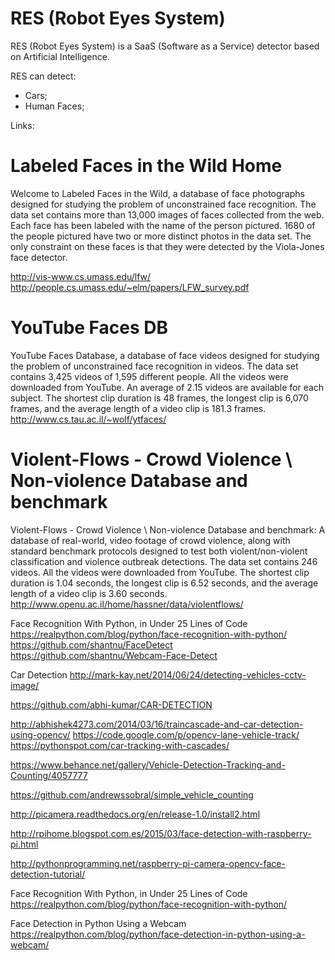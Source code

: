 # RES (Robot Eyes System)

RES (Robot Eyes System) is a SaaS (Software as a Service) detector based on Artificial Intelligence.

RES can detect:
* Cars;
* Human Faces;

Links:

# Labeled Faces in the Wild Home
Welcome to Labeled Faces in the Wild, a database of face photographs designed for studying the problem of unconstrained face recognition. The data set contains more than 13,000 images of faces collected from the web. Each face has been labeled with the name of the person pictured. 1680 of the people pictured have two or more distinct photos in the data set. The only constraint on these faces is that they were detected by the Viola-Jones face detector. <BR>

http://vis-www.cs.umass.edu/lfw/<BR>
http://people.cs.umass.edu/~elm/papers/LFW_survey.pdf<BR>

# YouTube Faces DB
YouTube Faces Database, a database of face videos designed for studying the problem of unconstrained face recognition in videos.
The data set contains 3,425 videos of 1,595 different people. All the videos were downloaded from YouTube. An average of 2.15 videos are available for each subject. The shortest clip duration is 48 frames, the longest clip is 6,070 frames, and the average length of a video clip is 181.3 frames. 
http://www.cs.tau.ac.il/~wolf/ytfaces/<BR>

# Violent-Flows - Crowd Violence \ Non-violence Database and benchmark 
Violent-Flows - Crowd Violence \ Non-violence Database and benchmark: A database of real-world, video footage of crowd violence, along with standard benchmark protocols designed to test both violent/non-violent classification and violence outbreak detections. The data set contains 246 videos. All the videos were downloaded from YouTube. The shortest clip duration is 1.04 seconds, the longest clip is 6.52 seconds, and the average length of a video clip is 3.60 seconds. <BR>
http://www.openu.ac.il/home/hassner/data/violentflows/<BR>





Face Recognition With Python, in Under 25 Lines of Code
https://realpython.com/blog/python/face-recognition-with-python/
https://github.com/shantnu/FaceDetect
https://github.com/shantnu/Webcam-Face-Detect

Car Detection
http://mark-kay.net/2014/06/24/detecting-vehicles-cctv-image/

https://github.com/abhi-kumar/CAR-DETECTION

http://abhishek4273.com/2014/03/16/traincascade-and-car-detection-using-opencv/
https://code.google.com/p/opencv-lane-vehicle-track/
https://pythonspot.com/car-tracking-with-cascades/

https://www.behance.net/gallery/Vehicle-Detection-Tracking-and-Counting/4057777

https://github.com/andrewssobral/simple_vehicle_counting


http://picamera.readthedocs.org/en/release-1.0/install2.html

http://rpihome.blogspot.com.es/2015/03/face-detection-with-raspberry-pi.html

http://pythonprogramming.net/raspberry-pi-camera-opencv-face-detection-tutorial/


Face Recognition With Python, in Under 25 Lines of Code
https://realpython.com/blog/python/face-recognition-with-python/

Face Detection in Python Using a Webcam
https://realpython.com/blog/python/face-detection-in-python-using-a-webcam/



